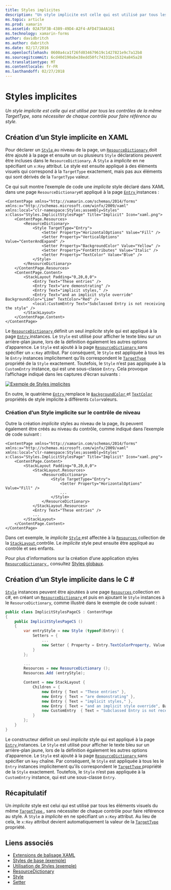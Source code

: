 ```yaml
---
title: Styles implicites
description: "Un style implicite est celle qui est utilisé par tous les contrôles de la même TargetType, sans nécessiter de chaque contrôle pour faire référence au style."
ms.topic: article
ms.prod: xamarin
ms.assetid: 02A75F3B-4389-49D4-A2F4-AFD473A4A161
ms.technology: xamarin-forms
author: davidbritch
ms.author: dabritch
ms.date: 02/17/2016
ms.openlocfilehash: 0600a4ca1f26fd034679619c1427821e9c7a12b8
ms.sourcegitcommit: 6cd40d190abe38edd50fc74331be15324a845a28
ms.translationtype: MT
ms.contentlocale: fr-FR
ms.lasthandoff: 02/27/2018
---
```

# <a name="implicit-styles"></a>Styles implicites

_Un style implicite est celle qui est utilisé par tous les contrôles de la même TargetType, sans nécessiter de chaque contrôle pour faire référence au style._

## <a name="creating-an-implicit-style-in-xaml"></a>Création d’un Style implicite en XAML

Pour déclarer un [ `Style` ](https://developer.xamarin.com/api/type/Xamarin.Forms.Style/) au niveau de la page, un [ `ResourceDictionary` ](https://developer.xamarin.com/api/type/Xamarin.Forms.ResourceDictionary/) doit être ajouté à la page et ensuite un ou plusieurs `Style` déclarations peuvent être incluses dans le `ResourceDictionary`. A `Style` a *implicite* en ne spécifiant un `x:Key` attribut. Le style est ensuite appliqué à des éléments visuels qui correspond à la `TargetType` exactement, mais pas aux éléments qui sont dérivés de la `TargetType` valeur.

Ce qui suit montre l’exemple de code une *implicite* style déclaré dans XAML dans une page `ResourceDictionary`et appliqué à la page [ `Entry` ](https://developer.xamarin.com/api/type/Xamarin.Forms.Entry/) instances :

```xaml
<ContentPage xmlns="http://xamarin.com/schemas/2014/forms" xmlns:x="http://schemas.microsoft.com/winfx/2009/xaml" xmlns:local="clr-namespace:Styles;assembly=Styles" x:Class="Styles.ImplicitStylesPage" Title="Implicit" Icon="xaml.png">
    <ContentPage.Resources>
        <ResourceDictionary>
            <Style TargetType="Entry">
                <Setter Property="HorizontalOptions" Value="Fill" />
                <Setter Property="VerticalOptions" Value="CenterAndExpand" />
                <Setter Property="BackgroundColor" Value="Yellow" />
                <Setter Property="FontAttributes" Value="Italic" />
                <Setter Property="TextColor" Value="Blue" />
            </Style>
        </ResourceDictionary>
    </ContentPage.Resources>
    <ContentPage.Content>
        <StackLayout Padding="0,20,0,0">
            <Entry Text="These entries" />
            <Entry Text="are demonstrating" />
            <Entry Text="implicit styles," />
            <Entry Text="and an implicit style override" BackgroundColor="Lime" TextColor="Red" />
            <local:CustomEntry Text="Subclassed Entry is not receiving the style" />
        </StackLayout>
    </ContentPage.Content>
</ContentPage>
```

Le [ `ResourceDictionary` ](https://developer.xamarin.com/api/type/Xamarin.Forms.ResourceDictionary/) définit un seul *implicite* style qui est appliqué à la page [ `Entry` ](https://developer.xamarin.com/api/type/Xamarin.Forms.Entry/) instances. Le `Style` est utilisé pour afficher le texte bleu sur un arrière-plan jaune, lors de la définition également les autres options d’apparence. Le `Style` est ajouté à la page [ `ResourceDictionary` ](https://developer.xamarin.com/api/type/Xamarin.Forms.ResourceDictionary/) sans spécifier un `x:Key` attribut. Par conséquent, le `Style` est appliquée à tous les le `Entry` instances implicitement qu’ils correspondent le [ `TargetType` ](https://developer.xamarin.com/api/property/Xamarin.Forms.Style.TargetType/) propriété de la `Style` exactement. Toutefois, le `Style` n’est pas appliquée à la `CustomEntry` instance, qui est une sous-classe `Entry`. Cela provoque l’affichage indiqué dans les captures d’écran suivants :

[![](implicit-images/implicit-styles.png "Exemple de Styles implicites")](implicit-images/implicit-styles-large.png "exemple de Styles implicites")

En outre, le quatrième [ `Entry` ](https://developer.xamarin.com/api/type/Xamarin.Forms.Entry/) remplace le [ `BackgroundColor` ](https://developer.xamarin.com/api/property/Xamarin.Forms.VisualElement.BackgroundColor/) et [ `TextColor` ](https://developer.xamarin.com/api/property/Xamarin.Forms.Entry.TextColor/) propriétés de style implicite à différents `Color`valeurs.

### <a name="creating-an-implicit-style-at-the-control-level"></a>Création d’un Style implicite sur le contrôle de niveau

Outre la création *implicite* styles au niveau de la page, ils peuvent également être créés au niveau du contrôle, comme indiqué dans l’exemple de code suivant :

```xaml
<ContentPage xmlns="http://xamarin.com/schemas/2014/forms" xmlns:x="http://schemas.microsoft.com/winfx/2009/xaml" xmlns:local="clr-namespace:Styles;assembly=Styles" x:Class="Styles.ImplicitStylesPage" Title="Implicit" Icon="xaml.png">
    <ContentPage.Content>
        <StackLayout Padding="0,20,0,0">
            <StackLayout.Resources>
                <ResourceDictionary>
                    <Style TargetType="Entry">
                        <Setter Property="HorizontalOptions" Value="Fill" />
                        ...
                    </Style>
                </ResourceDictionary>
            </StackLayout.Resources>
            <Entry Text="These entries" />
            ...
        </StackLayout>
    </ContentPage.Content>
</ContentPage>
```

Dans cet exemple, le *implicite* [ `Style` ](https://developer.xamarin.com/api/type/Xamarin.Forms.Style/) est affectée à la [ `Resources` ](https://developer.xamarin.com/api/property/Xamarin.Forms.VisualElement.Resources/) collection de la [ `StackLayout` ](https://developer.xamarin.com/api/type/Xamarin.Forms.StackLayout/)contrôle. Le *implicite* style peut ensuite être appliqué au contrôle et ses enfants.

Pour plus d’informations sur la création d’une application styles [ `ResourceDictionary` ](https://developer.xamarin.com/api/type/Xamarin.Forms.ResourceDictionary/), consultez [Styles globaux](~/xamarin-forms/user-interface/styles/application.md).

## <a name="creating-an-implicit-style-in-c35"></a>Création d’un Style implicite dans le C &#35;

[`Style`](https://developer.xamarin.com/api/type/Xamarin.Forms.Style/) instances peuvent être ajoutées à une page [ `Resources` ](https://developer.xamarin.com/api/property/Xamarin.Forms.VisualElement.Resources/) collection en c#, en créant un [ `ResourceDictionary` ](https://developer.xamarin.com/api/type/Xamarin.Forms.ResourceDictionary/)et puis en ajoutant le `Style` instances à le `ResourceDictionary`, comme illustré dans le exemple de code suivant :

```csharp
public class ImplicitStylesPageCS : ContentPage
{
    public ImplicitStylesPageCS ()
    {
        var entryStyle = new Style (typeof(Entry)) {
            Setters = {
                ...
                new Setter { Property = Entry.TextColorProperty, Value = Color.Blue }
            }
        };

        ...
        Resources = new ResourceDictionary ();
        Resources.Add (entryStyle);

        Content = new StackLayout {
            Children = {
                new Entry { Text = "These entries" },
                new Entry { Text = "are demonstrating" },
                new Entry { Text = "implicit styles," },
                new Entry { Text = "and an implicit style override", BackgroundColor = Color.Lime, TextColor = Color.Red },
                new CustomEntry  { Text = "Subclassed Entry is not receiving the style" }
            }
        };
    }
}
```

Le constructeur définit un seul *implicite* style qui est appliqué à la page [ `Entry` ](https://developer.xamarin.com/api/type/Xamarin.Forms.Entry/) instances. Le `Style` est utilisé pour afficher le texte bleu sur un arrière-plan jaune, lors de la définition également les autres options d’apparence. Le `Style` est ajouté à la page [ `ResourceDictionary` ](https://developer.xamarin.com/api/type/Xamarin.Forms.ResourceDictionary/) sans spécifier un `key` chaîne. Par conséquent, le `Style` est appliquée à tous les le `Entry` instances implicitement qu’ils correspondent le [ `TargetType` ](https://developer.xamarin.com/api/property/Xamarin.Forms.Style.TargetType/) propriété de la `Style` exactement. Toutefois, le `Style` n’est pas appliquée à la `CustomEntry` instance, qui est une sous-classe `Entry`.

## <a name="summary"></a>Récapitulatif

Un *implicite* style est celui qui est utilisé par tous les éléments visuels du même [ `TargetType` ](https://developer.xamarin.com/api/property/Xamarin.Forms.Style.TargetType/), sans nécessiter de chaque contrôle pour faire référence au style. A `Style` a *implicite* en ne spécifiant un `x:Key` attribut. Au lieu de cela, le `x:Key` attribut devient automatiquement la valeur de la [ `TargetType` ](https://developer.xamarin.com/api/property/Xamarin.Forms.Style.TargetType/) propriété.



## <a name="related-links"></a>Liens associés

- [Extensions de balisage XAML](~/xamarin-forms/xaml/xaml-basics/xaml-markup-extensions.md)
- [Styles de base (exemple)](https://developer.xamarin.com/samples/xamarin-forms/UserInterface/Styles/BasicStyles/)
- [Utilisation de Styles (exemple)](https://developer.xamarin.com/samples/xamarin-forms/WorkingWithStyles/)
- [ResourceDictionary](https://developer.xamarin.com/api/type/Xamarin.Forms.ResourceDictionary/)
- [Style](https://developer.xamarin.com/api/type/Xamarin.Forms.Style/)
- [Setter](https://developer.xamarin.com/api/type/Xamarin.Forms.Setter/)

